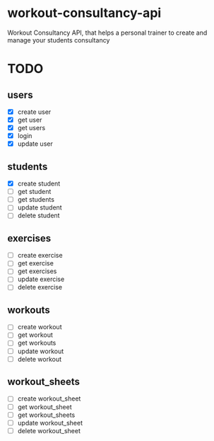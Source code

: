 # workout-consultancy-api
Workout Consultancy API, that helps a personal trainer to create and manage your students consultancy

# TODO

## users

- [x] create user
- [x] get user
- [x] get users
- [x] login
- [x] update user

## students

- [x] create student
- [ ] get student
- [ ] get students
- [ ] update student
- [ ] delete student

## exercises

- [ ] create exercise
- [ ] get exercise
- [ ] get exercises
- [ ] update exercise
- [ ] delete exercise

## workouts

- [ ] create workout
- [ ] get workout
- [ ] get workouts
- [ ] update workout
- [ ] delete workout

## workout_sheets

- [ ] create workout_sheet
- [ ] get workout_sheet
- [ ] get workout_sheets
- [ ] update workout_sheet
- [ ] delete workout_sheet
